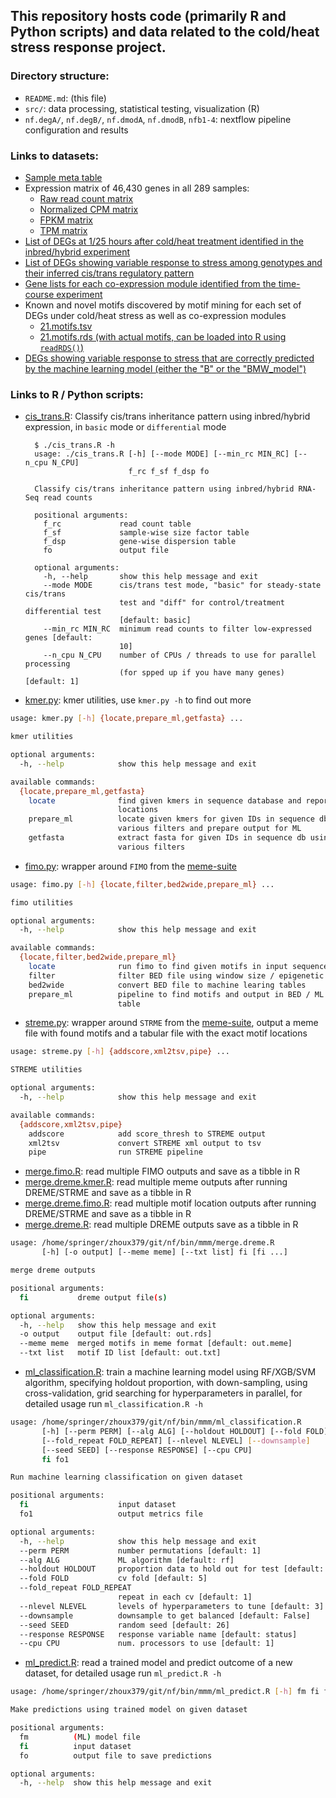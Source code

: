 ## This repository hosts code (primarily R and Python scripts) and data related to the cold/heat stress response project.

### Directory structure:
- `README.md`: (this file)
- `src/`: data processing, statistical testing, visualization (R)
- `nf.degA/`, `nf.degB/`, `nf.dmodA`, `nf.dmodB`, `nfb1-4`: nextflow pipeline configuration and results

### Links to datasets:
- [Sample meta table](https://s3.msi.umn.edu/zhoup-stress/71_share/01.meta.tsv)
- Expression matrix of 46,430 genes in all 289 samples:
  - [Raw read count matrix](https://s3.msi.umn.edu/zhoup-stress/71_share/05.readcount.tsv.gz)
  - [Normalized CPM matrix](https://s3.msi.umn.edu/zhoup-stress/71_share/05.cpm.tsv.gz)
  - [FPKM matrix](https://s3.msi.umn.edu/zhoup-stress/71_share/05.fpkm.tsv.gz)
  - [TPM matrix](https://s3.msi.umn.edu/zhoup-stress/71_share/05.tpm.tsv.gz)
- [List of DEGs at 1/25 hours after cold/heat treatment identified in the inbred/hybrid experiment](https://s3.msi.umn.edu/zhoup-stress/71_share/15.deg.tsv)
- [List of DEGs showing variable response to stress among genotypes and their inferred cis/trans regulatory pattern](https://s3.msi.umn.edu/zhoup-stress/71_share/17.dDEG.reg.tsv)
- [Gene lists for each co-expression module identified from the time-course experiment](https://s3.msi.umn.edu/zhoup-stress/71_share/19.coex.cluster.tsv)
- Known and novel motifs discovered by motif mining for each set of DEGs under cold/heat stress as well as co-expression modules
  - [21.motifs.tsv](https://s3.msi.umn.edu/zhoup-stress/71_share/21.motifs.tsv)
  - [21.motifs.rds (with actual motifs, can be loaded into R using `readRDS()`)](https://s3.msi.umn.edu/zhoup-stress/71_share/21.motifs.rds)
- [DEGs showing variable response to stress that are correctly predicted by the machine learning model (either the "B" or the "BMW_model")](https://s3.msi.umn.edu/zhoup-stress/71_share/28.variable.genes.tsv)

### Links to R / Python scripts:
- [cis_trans.R](https://github.com/orionzhou/demo/blob/master/cis_trans/README.md): Classify cis/trans inheritance pattern using inbred/hybrid expression, in `basic` mode or `differential` mode
  ```
    $ ./cis_trans.R -h
    usage: ./cis_trans.R [-h] [--mode MODE] [--min_rc MIN_RC] [--n_cpu N_CPU]
                         f_rc f_sf f_dsp fo

    Classify cis/trans inheritance pattern using inbred/hybrid RNA-Seq read counts

    positional arguments:
      f_rc             read count table
      f_sf             sample-wise size factor table
      f_dsp            gene-wise dispersion table
      fo               output file

    optional arguments:
      -h, --help       show this help message and exit
      --mode MODE      cis/trans test mode, "basic" for steady-state cis/trans
                       test and "diff" for control/treatment differential test
                       [default: basic]
      --min_rc MIN_RC  minimum read counts to filter low-expressed genes [default:
                       10]
      --n_cpu N_CPU    number of CPUs / threads to use for parallel processing
                       (for spped up if you have many genes) [default: 1]
  ```
- [kmer.py](https://github.com/orionzhou/nf/blob/master/bin/kmer.py): kmer utilities, use `kmer.py -h` to find out more

```bash
usage: kmer.py [-h] {locate,prepare_ml,getfasta} ...

kmer utilities

optional arguments:
  -h, --help            show this help message and exit

available commands:
  {locate,prepare_ml,getfasta}
	locate              find given kmers in sequence database and report
						locations
	prepare_ml          locate given kmers for given IDs in sequence db using
						various filters and prepare output for ML
	getfasta            extract fasta for given IDs in sequence db using
						various filters
```

- [fimo.py](https://github.com/orionzhou/nf/blob/master/bin/mmm/fimo.py): wrapper around `FIMO` from the [meme-suite](https://meme-suite.org/meme/)


```bash
usage: fimo.py [-h] {locate,filter,bed2wide,prepare_ml} ...

fimo utilities

optional arguments:
  -h, --help            show this help message and exit

available commands:
  {locate,filter,bed2wide,prepare_ml}
	locate              run fimo to find given motifs in input sequences
	filter              filter BED file using window size / epigenetic marks
	bed2wide            convert BED file to machine learing tables
	prepare_ml          pipeline to find motifs and output in BED / ML input
						table
```

- [streme.py](https://github.com/orionzhou/nf/blob/master/bin/mmm/streme.py): wrapper around `STRME` from the [meme-suite](https://meme-suite.org/meme/), output a meme file with found motifs and a tabular file with the exact motif locations

```bash
usage: streme.py [-h] {addscore,xml2tsv,pipe} ...

STREME utilities

optional arguments:
  -h, --help            show this help message and exit

available commands:
  {addscore,xml2tsv,pipe}
	addscore            add score_thresh to STREME output
	xml2tsv             convert STREME xml output to tsv
	pipe                run STREME pipeline
```

- [merge.fimo.R](https://github.com/orionzhou/nf/blob/master/bin/mmm/merge.fimo.R): read multiple FIMO outputs and save as a tibble in R
- [merge.dreme.kmer.R](https://github.com/orionzhou/nf/blob/master/bin/mmm/merge.dreme.kmer.R): read multiple meme outputs after running DREME/STRME and save as a tibble in R
- [merge.dreme.fimo.R](https://github.com/orionzhou/nf/blob/master/bin/mmm/merge.dreme.fimo.R): read multiple motif location outputs after running DREME/STRME and save as a tibble in R
- [merge.dreme.R](https://github.com/orionzhou/nf/blob/master/bin/mmm/merge.dreme.R): read multiple DREME outputs save as a tibble in R

```bash
usage: /home/springer/zhoux379/git/nf/bin/mmm/merge.dreme.R
       [-h] [-o output] [--meme meme] [--txt list] fi [fi ...]

merge dreme outputs

positional arguments:
  fi           dreme output file(s)

optional arguments:
  -h, --help   show this help message and exit
  -o output    output file [default: out.rds]
  --meme meme  merged motifs in meme format [default: out.meme]
  --txt list   motif ID list [default: out.txt]
```

- [ml_classification.R](https://github.com/orionzhou/nf/blob/master/bin/mmm/ml_classification.R): train a machine learning model using RF/XGB/SVM algorithm, specifying holdout proportion, with down-sampling, using cross-validation, grid searching for hyperparameters in parallel, for detailed usage run `ml_classification.R -h`

```bash
usage: /home/springer/zhoux379/git/nf/bin/mmm/ml_classification.R
	   [-h] [--perm PERM] [--alg ALG] [--holdout HOLDOUT] [--fold FOLD]
	   [--fold_repeat FOLD_REPEAT] [--nlevel NLEVEL] [--downsample]
	   [--seed SEED] [--response RESPONSE] [--cpu CPU]
	   fi fo1

Run machine learning classification on given dataset

positional arguments:
  fi                    input dataset
  fo1                   output metrics file

optional arguments:
  -h, --help            show this help message and exit
  --perm PERM           number permutations [default: 1]
  --alg ALG             ML algorithm [default: rf]
  --holdout HOLDOUT     proportion data to hold out for test [default: 0.8]
  --fold FOLD           cv fold [default: 5]
  --fold_repeat FOLD_REPEAT
						repeat in each cv [default: 1]
  --nlevel NLEVEL       levels of hyperparameters to tune [default: 3]
  --downsample          downsample to get balanced [default: False]
  --seed SEED           random seed [default: 26]
  --response RESPONSE   response variable name [default: status]
  --cpu CPU             num. processors to use [default: 1]
```

- [ml_predict.R](https://github.com/orionzhou/nf/blob/master/bin/mmm/ml_predict.R): read a trained model and predict outcome of a new dataset, for detailed usage run `ml_predict.R -h`

```bash
usage: /home/springer/zhoux379/git/nf/bin/mmm/ml_predict.R [-h] fm fi fo

Make predictions using trained model on given dataset

positional arguments:
  fm          (ML) model file
  fi          input dataset
  fo          output file to save predictions

optional arguments:
  -h, --help  show this help message and exit
```
